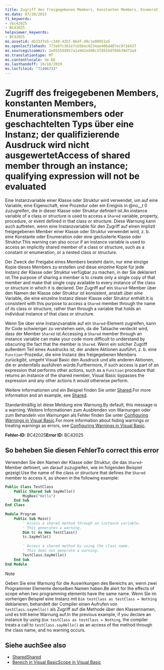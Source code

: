 ```yaml
---
title: Zugriff des freigegebenen Members, konstanten Members, Enumerationsmembers oder geschachtelten Typs über eine Instanz; der qualifizierende Ausdruck wird nicht ausgewertet
ms.date: 07/20/2015
f1_keywords:
- vbc42025
- BC42025
helpviewer_keywords:
- BC42025
ms.assetid: db3337e5-c349-42bf-86df-d9c1e00952a5
ms.openlocfilehash: 773a97c301e7cb5bec0234ae466d487ec9716437
ms.sourcegitcommit: 2e95559d957a1a942e490c5fd916df04b39d73a9
ms.translationtype: MT
ms.contentlocale: de-DE
ms.lasthandoff: 10/16/2019
ms.locfileid: "72406733"
---
```

# <a name="access-of-shared-member-through-an-instance-qualifying-expression-will-not-be-evaluated"></a><span data-ttu-id="23912-102">Zugriff des freigegebenen Members, konstanten Members, Enumerationsmembers oder geschachtelten Typs über eine Instanz; der qualifizierende Ausdruck wird nicht ausgewertet</span><span class="sxs-lookup"><span data-stu-id="23912-102">Access of shared member through an instance; qualifying expression will not be evaluated</span></span>

<span data-ttu-id="23912-103">Eine Instanzvariable einer Klasse oder Struktur wird verwendet, um auf eine Variable, eine Eigenschaft, eine Prozedur oder ein Ereignis in @no__t 0 zuzugreifen, die in dieser Klasse oder Struktur definiert ist.</span><span class="sxs-lookup"><span data-stu-id="23912-103">An instance variable of a class or structure is used to access a `Shared` variable, property, procedure, or event defined in that class or structure.</span></span> <span data-ttu-id="23912-104">Diese Warnung kann auch auftreten, wenn eine Instanzvariable für den Zugriff auf einen implizit freigegebenen Member einer Klasse oder Struktur verwendet wird, z. b. eine Konstante oder Enumeration oder eine geclusterte Klasse oder Struktur.</span><span class="sxs-lookup"><span data-stu-id="23912-104">This warning can also occur if an instance variable is used to access an implicitly shared member of a class or structure, such as a constant or enumeration, or a nested class or structure.</span></span>

<span data-ttu-id="23912-105">Der Zweck der Freigabe eines Members besteht darin, nur eine einzige Kopie dieses Members zu erstellen und diese einzelne Kopie für jede Instanz der Klasse oder Struktur verfügbar zu machen, in der Sie deklariert ist.</span><span class="sxs-lookup"><span data-stu-id="23912-105">The purpose of sharing a member is to create only a single copy of that member and make that single copy available to every instance of the class or structure in which it is declared.</span></span> <span data-ttu-id="23912-106">Der Zugriff auf ein `Shared`-Member über den Namen der Klasse oder Struktur ist konsistent, anstatt über eine Variable, die eine einzelne Instanz dieser Klasse oder Struktur enthält.</span><span class="sxs-lookup"><span data-stu-id="23912-106">It is consistent with this purpose to access a `Shared` member through the name of its class or structure, rather than through a variable that holds an individual instance of that class or structure.</span></span>

<span data-ttu-id="23912-107">Wenn Sie über eine Instanzvariable auf ein `Shared`-Element zugreifen, kann Ihr Code schwieriger zu verstehen sein, da die Tatsache verdeckt wird, dass der Member `Shared` ist.</span><span class="sxs-lookup"><span data-stu-id="23912-107">Accessing a `Shared` member through an instance variable can make your code more difficult to understand by obscuring the fact that the member is `Shared`.</span></span> <span data-ttu-id="23912-108">Wenn ein solcher Zugriff außerdem Teil eines Ausdrucks ist, der andere Aktionen ausführt, z. b. eine `Function`-Prozedur, die eine Instanz des freigegebenen Members zurückgibt, umgeht Visual Basic den Ausdruck und alle anderen Aktionen, die er andernfalls ausführen würde.</span><span class="sxs-lookup"><span data-stu-id="23912-108">Furthermore, if such access is part of an expression that performs other actions, such as a `Function` procedure that returns an instance of the shared member, Visual Basic bypasses the expression and any other actions it would otherwise perform.</span></span>  
  
<span data-ttu-id="23912-109">Weitere Informationen und ein Beispiel finden Sie unter [Shared](../modifiers/shared.md).</span><span class="sxs-lookup"><span data-stu-id="23912-109">For more information and an example, see [Shared](../modifiers/shared.md).</span></span>  
  
<span data-ttu-id="23912-110">Standardmäßig ist diese Meldung eine Warnung.</span><span class="sxs-lookup"><span data-stu-id="23912-110">By default, this message is a warning.</span></span> <span data-ttu-id="23912-111">Weitere Informationen zum Ausblenden von Warnungen oder zum Behandeln von Warnungen als Fehler finden Sie unter [Configuring Warnings in Visual Basic](/visualstudio/ide/configuring-warnings-in-visual-basic).</span><span class="sxs-lookup"><span data-stu-id="23912-111">For more information about hiding warnings or treating warnings as errors, see [Configuring Warnings in Visual Basic](/visualstudio/ide/configuring-warnings-in-visual-basic).</span></span>  
  
<span data-ttu-id="23912-112">**Fehler-ID:** BC42025</span><span class="sxs-lookup"><span data-stu-id="23912-112">**Error ID:** BC42025</span></span>  
  
## <a name="to-correct-this-error"></a><span data-ttu-id="23912-113">So beheben Sie diesen Fehler</span><span class="sxs-lookup"><span data-stu-id="23912-113">To correct this error</span></span>  
  
<span data-ttu-id="23912-114">Verwenden Sie den Namen der Klasse oder Struktur, die das `Shared`-Member definiert, um darauf zuzugreifen, wie im folgenden Beispiel gezeigt:</span><span class="sxs-lookup"><span data-stu-id="23912-114">Use the name of the class or structure that defines the `Shared` member to access it, as shown in the following example:</span></span>
  
```vb
Public Class TestClass
    Public Shared Sub SayHello()
        MsgBox("Hello")
    End Sub
End Class
  
Module Program
    Public Sub Main()  
        ' Access a shared method through an instance variable.  
        ' This generates a warning.  
        Dim tc As New TestClass()
        tc.SayHello()
  
        ' Access a shared method by using the class name.  
        ' This does not generate a warning.  
        TestClass.SayHello()
    End Sub  
End Module  
```  
  
> [!NOTE]
> <span data-ttu-id="23912-115">Geben Sie eine Warnung für die Auswirkungen des Bereichs an, wenn zwei Programmier Elemente denselben Namen haben.</span><span class="sxs-lookup"><span data-stu-id="23912-115">Be alert for the effects of scope when two programming elements have the same name.</span></span> <span data-ttu-id="23912-116">Wenn Sie im vorherigen Beispiel eine Instanz mit `Dim testClass as testClass = Nothing` deklarieren, behandelt der Compiler einen Aufrufen von `testClass.sayHello()` als Zugriff auf die Methode über den Klassennamen, und es tritt keine Warnung auf.</span><span class="sxs-lookup"><span data-stu-id="23912-116">In the previous example, if you declare an instance by using `Dim testClass as testClass = Nothing`, the compiler treats a call to `testClass.sayHello()` as an access of the method through the class name, and no warning occurs.</span></span>
  
## <a name="see-also"></a><span data-ttu-id="23912-117">Siehe auch</span><span class="sxs-lookup"><span data-stu-id="23912-117">See also</span></span>

- [<span data-ttu-id="23912-118">Shared</span><span class="sxs-lookup"><span data-stu-id="23912-118">Shared</span></span>](../modifiers/shared.md)
- [<span data-ttu-id="23912-119">Bereich in Visual Basic</span><span class="sxs-lookup"><span data-stu-id="23912-119">Scope in Visual Basic</span></span>](../../programming-guide/language-features/declared-elements/scope.md)
